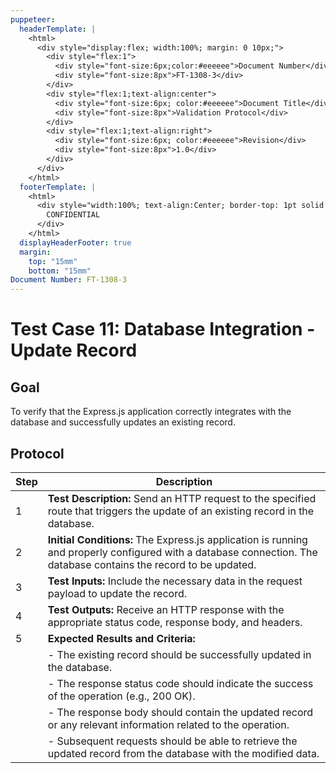 ```yaml
---
puppeteer:
  headerTemplate: |
    <html>
      <div style="display:flex; width:100%; margin: 0 10px;">
        <div style="flex:1">
          <div style="font-size:6px;color:#eeeeee">Document Number</div>
          <div style="font-size:8px">FT-1308-3</div>
        </div>
        <div style="flex:1;text-align:center">
          <div style="font-size:6px; color:#eeeeee">Document Title</div>
          <div style="font-size:8px">Validation Protocol</div>
        </div>
        <div style="flex:1;text-align:right">
          <div style="font-size:6px; color:#eeeeee">Revision</div>
          <div style="font-size:8px">1.0</div>
        </div>
      </div>
    </html>
  footerTemplate: |
    <html>
      <div style="width:100%; text-align:Center; border-top: 1pt solid #eeeeee; margin: 0 20px -10px 0; font-size: 8pt; color: #000000">
        CONFIDENTIAL
      </div>
    </html>
  displayHeaderFooter: true
  margin:
    top: "15mm"
    bottom: "15mm"
Document Number: FT-1308-3
---
```


# Test Case 11: Database Integration - Update Record

## Goal

To verify that the Express.js application correctly integrates with the database and successfully updates an existing record.

## Protocol

| Step | Description                                                  |
|------|--------------------------------------------------------------|
| 1    | **Test Description:** Send an HTTP request to the specified route that triggers the update of an existing record in the database. |
| 2    | **Initial Conditions:** The Express.js application is running and properly configured with a database connection. The database contains the record to be updated. |
| 3    | **Test Inputs:** Include the necessary data in the request payload to update the record. |
| 4    | **Test Outputs:** Receive an HTTP response with the appropriate status code, response body, and headers. |
| 5    | **Expected Results and Criteria:**                                 |
|      | - The existing record should be successfully updated in the database. |
|      | - The response status code should indicate the success of the operation (e.g., 200 OK). |
|      | - The response body should contain the updated record or any relevant information related to the operation. |
|      | - Subsequent requests should be able to retrieve the updated record from the database with the modified data. |
